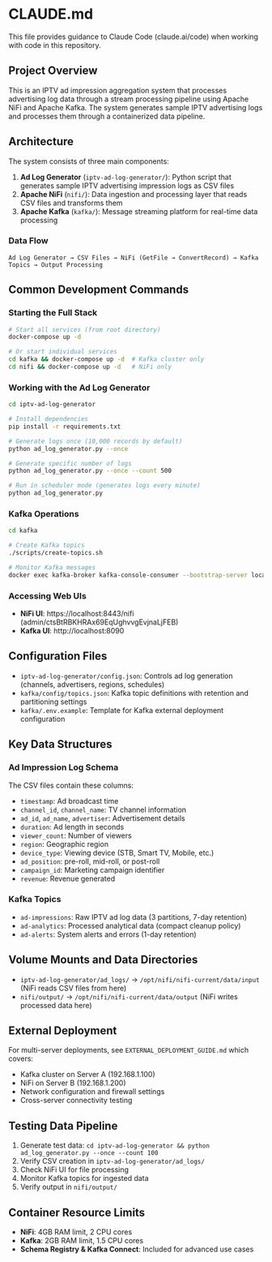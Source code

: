 # CLAUDE.md

This file provides guidance to Claude Code (claude.ai/code) when working with code in this repository.

## Project Overview

This is an IPTV ad impression aggregation system that processes advertising log data through a stream processing pipeline using Apache NiFi and Apache Kafka. The system generates sample IPTV advertising logs and processes them through a containerized data pipeline.

## Architecture

The system consists of three main components:

1. **Ad Log Generator** (`iptv-ad-log-generator/`): Python script that generates sample IPTV advertising impression logs as CSV files
2. **Apache NiFi** (`nifi/`): Data ingestion and processing layer that reads CSV files and transforms them
3. **Apache Kafka** (`kafka/`): Message streaming platform for real-time data processing

### Data Flow
```
Ad Log Generator → CSV Files → NiFi (GetFile → ConvertRecord) → Kafka Topics → Output Processing
```

## Common Development Commands

### Starting the Full Stack
```bash
# Start all services (from root directory)
docker-compose up -d

# Or start individual services
cd kafka && docker-compose up -d  # Kafka cluster only
cd nifi && docker-compose up -d   # NiFi only
```

### Working with the Ad Log Generator
```bash
cd iptv-ad-log-generator

# Install dependencies
pip install -r requirements.txt

# Generate logs once (10,000 records by default)
python ad_log_generator.py --once

# Generate specific number of logs
python ad_log_generator.py --once --count 500

# Run in scheduler mode (generates logs every minute)
python ad_log_generator.py
```

### Kafka Operations
```bash
cd kafka

# Create Kafka topics
./scripts/create-topics.sh

# Monitor Kafka messages
docker exec kafka-broker kafka-console-consumer --bootstrap-server localhost:9092 --topic ad-impressions --from-beginning
```

### Accessing Web UIs
- **NiFi UI**: https://localhost:8443/nifi (admin/ctsBtRBKHRAx69EqUghvvgEvjnaLjFEB)
- **Kafka UI**: http://localhost:8090

## Configuration Files

- `iptv-ad-log-generator/config.json`: Controls ad log generation (channels, advertisers, regions, schedules)
- `kafka/config/topics.json`: Kafka topic definitions with retention and partitioning settings
- `kafka/.env.example`: Template for Kafka external deployment configuration

## Key Data Structures

### Ad Impression Log Schema
The CSV files contain these columns:
- `timestamp`: Ad broadcast time
- `channel_id`, `channel_name`: TV channel information
- `ad_id`, `ad_name`, `advertiser`: Advertisement details
- `duration`: Ad length in seconds
- `viewer_count`: Number of viewers
- `region`: Geographic region
- `device_type`: Viewing device (STB, Smart TV, Mobile, etc.)
- `ad_position`: pre-roll, mid-roll, or post-roll
- `campaign_id`: Marketing campaign identifier
- `revenue`: Revenue generated

### Kafka Topics
- `ad-impressions`: Raw IPTV ad log data (3 partitions, 7-day retention)
- `ad-analytics`: Processed analytical data (compact cleanup policy)
- `ad-alerts`: System alerts and errors (1-day retention)

## Volume Mounts and Data Directories

- `iptv-ad-log-generator/ad_logs/` → `/opt/nifi/nifi-current/data/input` (NiFi reads CSV files from here)
- `nifi/output/` → `/opt/nifi/nifi-current/data/output` (NiFi writes processed data here)

## External Deployment

For multi-server deployments, see `EXTERNAL_DEPLOYMENT_GUIDE.md` which covers:
- Kafka cluster on Server A (192.168.1.100)
- NiFi on Server B (192.168.1.200)
- Network configuration and firewall settings
- Cross-server connectivity testing

## Testing Data Pipeline

1. Generate test data: `cd iptv-ad-log-generator && python ad_log_generator.py --once --count 100`
2. Verify CSV creation in `iptv-ad-log-generator/ad_logs/`
3. Check NiFi UI for file processing
4. Monitor Kafka topics for ingested data
5. Verify output in `nifi/output/`

## Container Resource Limits

- **NiFi**: 4GB RAM limit, 2 CPU cores
- **Kafka**: 2GB RAM limit, 1.5 CPU cores
- **Schema Registry & Kafka Connect**: Included for advanced use cases